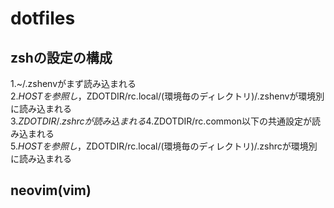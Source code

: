 # dotfiles
## zshの設定の構成
1.~/.zshenvがまず読み込まれる  
2.$HOSTを参照し，$ZDOTDIR/rc.local/(環境毎のディレクトリ)/.zshenvが環境別に読み込まれる  
3.$ZDOTDIR/.zshrcが読み込まれる  
4.$ZDOTDIR/rc.common以下の共通設定が読み込まれる  
5.$HOSTを参照し，$ZDOTDIR/rc.local/(環境毎のディレクトリ)/.zshrcが環境別に読み込まれる  
## neovim(vim)
